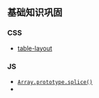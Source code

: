 ## 基础知识巩固

### CSS

- [table-layout](http://www.w3school.com.cn/cssref/pr_tab_table-layout.asp)



### JS

- [`Array.prototype.splice()`](https://developer.mozilla.org/zh-CN/docs/Web/JavaScript/Reference/Global_Objects/Array/splice)
- 

